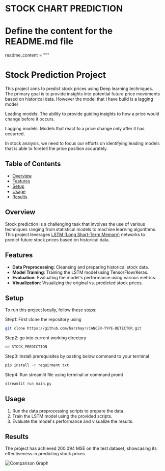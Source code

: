 <h1>STOCK CHART PREDICTION</h1>

# Define the content for the README.md file
readme_content = """
# Stock Prediction Project

This project aims to predict stock prices using Deep learning techniques. The primary goal is to provide insights into potential future price movements based on historical data. However the model that i have build is a lagging model

Leading models: The ability to provide guiding insights to how a price would change before it occurs.

Lagging models: Models that react to a price change only after it has occurred.

In stock analysis, we need to focus our efforts on identifying leading models that is able to foretell the price position accurately.

## Table of Contents
- [Overview](#overview)
- [Features](#features)
- [Setup](#setup)
- [Usage](#usage)
- [Results](#results)


## Overview

Stock prediction is a challenging task that involves the use of various techniques ranging from statistical models to machine learning algorithms. This project leverages [LSTM (Long Short-Term Memory)](https://en.wikipedia.org/wiki/Long_short-term_memory) networks to predict future stock prices based on historical data.

## Features

- **Data Preprocessing**: Cleansing and preparing historical stock data.
- **Model Training**: Training the LSTM model using TensorFlow/Keras.
- **Evaluation**: Evaluating the model's performance using various metrics.
- **Visualization**: Visualizing the original vs. predicted stock prices.

## Setup

To run this project locally, follow these steps:

Step1: First clone the repository using
```sh
git clone https://github.com/harshayr/CANCER-TYPE-DETECTOR.git
```

Step2: go into current working directory 
```sh
cd STOCK_PREDICTION
```

Step3: Install prerequisites by pasting below command to your terminal
```sh
pip install -r requirment.txt
```

Step4: Run streamlit file using terminal or command promt
```sh
streamlit run main.py
```

## Usage

1. Run the data preprocessing scripts to prepare the data.
2. Train the LSTM model using the provided scripts.
3. Evaluate the model's performance and visualize the results.

## Results

The project has achieved 200.094 MSE on the test dataset, showcasing its effectiveness in predicting stock prices.

![Comparison Graph](/Users/harshalrajput/Desktop/Projects/Stock_prediction/Graphs/pred.png)

